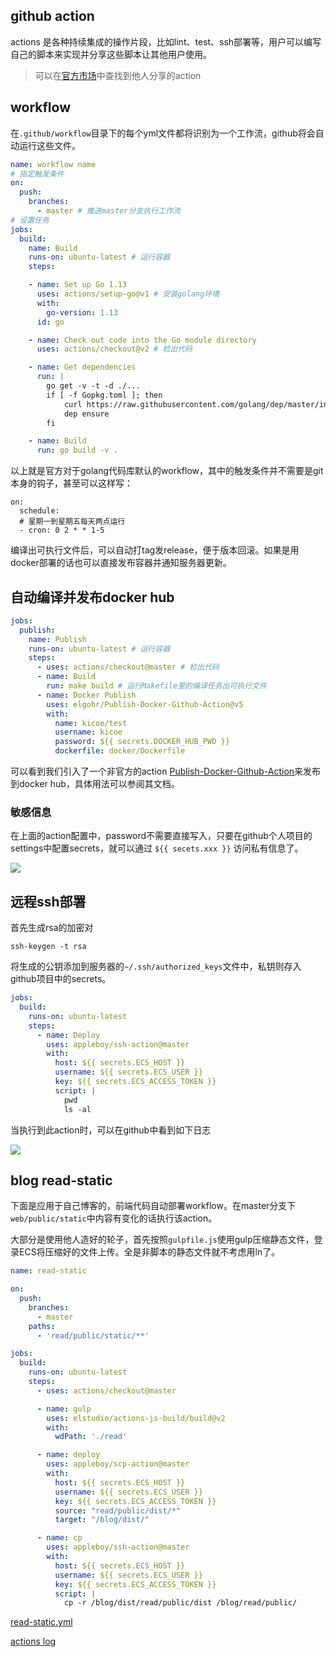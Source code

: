 ## github action

actions 是各种持续集成的操作片段，比如lint、test、ssh部署等，用户可以编写自己的脚本来实现并分享这些脚本让其他用户使用。

> 可以在[官方市场](https://github.com/marketplace?type=actions)中查找到他人分享的action

## workflow

在`.github/workflow`目录下的每个yml文件都将识别为一个工作流，github将会自动运行这些文件。

```yml
name: workflow name
# 指定触发条件
on:
  push:
    branches:
      - master # 推送master分支执行工作流
# 设置任务
jobs:
  build:
    name: Build
    runs-on: ubuntu-latest # 运行容器
    steps:

    - name: Set up Go 1.13
      uses: actions/setup-go@v1 # 安装golang环境
      with:
        go-version: 1.13
      id: go

    - name: Check out code into the Go module directory
      uses: actions/checkout@v2 # 检出代码

    - name: Get dependencies
      run: |
        go get -v -t -d ./...
        if [ -f Gopkg.toml ]; then
            curl https://raw.githubusercontent.com/golang/dep/master/install.sh | sh
            dep ensure
        fi

    - name: Build
      run: go build -v .
```

以上就是官方对于golang代码库默认的workflow，其中的触发条件并不需要是git本身的钩子，甚至可以这样写：

```
on:
  schedule:
  # 星期一到星期五每天两点运行
  - cron: 0 2 * * 1-5
```

编译出可执行文件后，可以自动打tag发release，便于版本回滚。如果是用docker部署的话也可以直接发布容器并通知服务器更新。

## 自动编译并发布docker hub

```yml
jobs:
  publish:
    name: Publish
    runs-on: ubuntu-latest # 运行容器
    steps:
      - uses: actions/checkout@master # 检出代码
      - name: Build
        run: make build # 运行Makefile里的编译任务出可执行文件
      - name: Docker Publish
        uses: elgohr/Publish-Docker-Github-Action@v5
        with:
          name: kicoe/test
          username: kicoe
          password: ${{ secrets.DOCKER_HUB_PWD }}
          dockerfile: docker/Dockerfile
```

可以看到我们引入了一个非官方的action [Publish-Docker-Github-Action](https://github.com/elgohr/Publish-Docker-Github-Action)来发布到docker hub，具体用法可以参阅其文档。

### 敏感信息

在上面的action配置中，password不需要直接写入，只要在github个人项目的settings中配置secrets，就可以通过 `${{ secets.xxx }}` 访问私有信息了。

![](https://kicoe-blog.oss-cn-shanghai.aliyuncs.com/YRXXEjfobGDeLkUBmLRo.jpg)

## 远程ssh部署

首先生成rsa的加密对

```shell
ssh-keygen -t rsa
```

将生成的公钥添加到服务器的`~/.ssh/authorized_keys`文件中，私钥则存入github项目中的secrets。

```yml
jobs:
  build:
    runs-on: ubuntu-latest
    steps:
      - name: Deploy
        uses: appleboy/ssh-action@master
        with:
          host: ${{ secrets.ECS_HOST }}
          username: ${{ secrets.ECS_USER }}
          key: ${{ secrets.ECS_ACCESS_TOKEN }}
          script: |
            pwd
            ls -al
```

当执行到此action时，可以在github中看到如下日志

![](https://kicoe-blog.oss-cn-shanghai.aliyuncs.com/ppuYJZODkYoRPMcXjuGO.jpg)

## blog read-static

下面是应用于自己博客的，前端代码自动部署workflow。在master分支下`web/public/static`中内容有变化的话执行该action。

大部分是使用他人造好的轮子，首先按照`gulpfile.js`使用gulp压缩静态文件，登录ECS将压缩好的文件上传。全是非脚本的静态文件就不考虑用ln了。

```yml
name: read-static

on:
  push:
    branches:
      - master
    paths:
      - 'read/public/static/**'

jobs:
  build:
    runs-on: ubuntu-latest
    steps:
      - uses: actions/checkout@master

      - name: gulp
        uses: elstudio/actions-js-build/build@v2
        with:
          wdPath: './read'

      - name: deploy
        uses: appleboy/scp-action@master
        with:
          host: ${{ secrets.ECS_HOST }}
          username: ${{ secrets.ECS_USER }}
          key: ${{ secrets.ECS_ACCESS_TOKEN }}
          source: "read/public/dist/*"
          target: "/blog/dist/"

      - name: cp
        uses: appleboy/ssh-action@master
        with:
          host: ${{ secrets.ECS_HOST }}
          username: ${{ secrets.ECS_USER }}
          key: ${{ secrets.ECS_ACCESS_TOKEN }}
          script: |
            cp -r /blog/dist/read/public/dist /blog/read/public/
```

[read-static.yml](https://github.com/moonprism/blog/blob/master/.github/workflows/read-static.yml)

[actions log](https://github.com/moonprism/blog/actions)